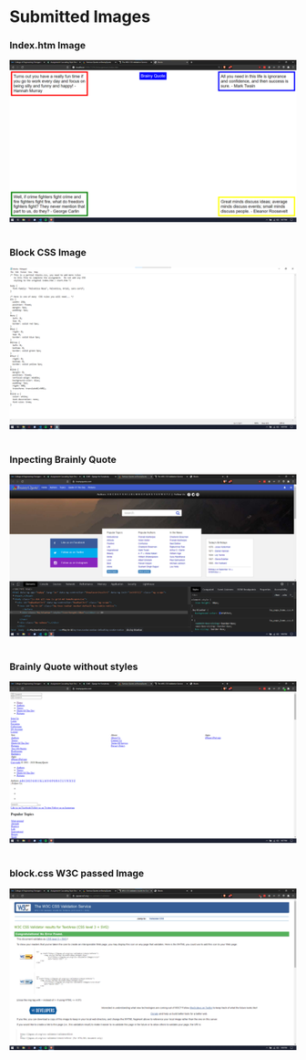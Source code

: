 # **Submitted Images**

### **Index.htm Image**

![](./Images/index-htm.png)
<br>
<br>

### **Block CSS Image**

![](./Images/blocks-css.png)
<br>
<br>

### **Inpecting Brainly Quote**

![](./Images/Brainlyquotes-with-css.png)
<br><br>

### **Brainly Quote without styles**

![](./Images/Brainlyquotes-without-css.png)
<br><br>

### **block.css W3C passed Image**

![](./Images/w3c-css-pass.png)
